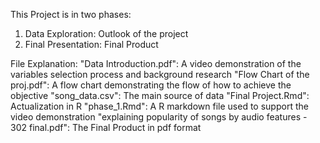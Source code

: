 This Project is in two phases:
1. Data Exploration: Outlook of the project
2. Final Presentation: Final Product

File Explanation:
"Data Introduction.pdf": A video demonstration of the variables selection process and background research
"Flow Chart of the proj.pdf": A flow chart demonstrating the flow of how to achieve the objective
"song_data.csv": The main source of data
"Final Project.Rmd": Actualization in R
"phase_1.Rmd": A R markdown file used to support the video demonstration
"explaining popularity of songs by audio features - 302 final.pdf": The Final Product in pdf format
